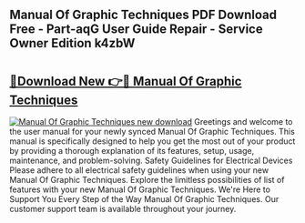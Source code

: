 ## Manual Of Graphic Techniques PDF Download Free - Part-aqG User Guide Repair - Service Owner Edition k4zbW

# <h2><a href="http://cf15107.oget.top/?id=Manual+Of+Graphic+Techniques">🔗Download New 👉🔴 Manual Of Graphic Techniques</a></h2>

[![Manual Of Graphic Techniques new download](https://i.imgur.com/5g1atiW.png)](http://cf15107.oget.top/?id=Manual+Of+Graphic+Techniques)
Greetings and welcome to the user manual for your newly synced Manual Of Graphic Techniques. This manual is specifically designed to help you get the most out of your product by providing a thorough explanation of its features, setup, usage, maintenance, and problem-solving. Safety Guidelines for Electrical Devices Please adhere to all electrical safety guidelines when using your new Manual Of Graphic Techniques. Explore the limitless possibilities of list of features with your new Manual Of Graphic Techniques. We're Here to Support You Every Step of the Way Manual Of Graphic Techniques. Our customer support team is available throughout your journey.
